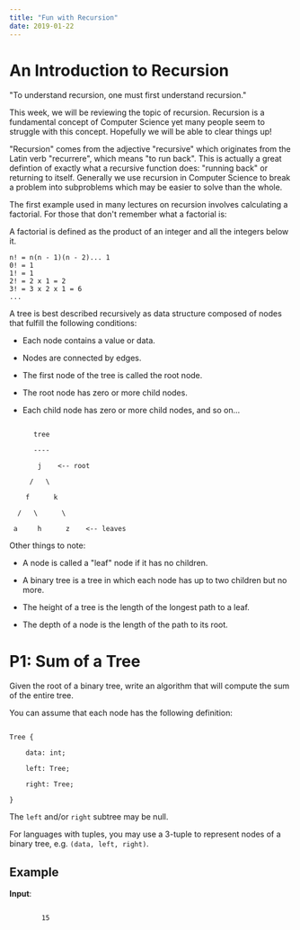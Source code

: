 ```yaml
---
title: "Fun with Recursion"
date: 2019-01-22
---
```


# An Introduction to Recursion

"To understand recursion, one must first understand recursion."

This week, we will be reviewing the topic of recursion. Recursion is a fundamental concept of Computer Science yet many people seem to struggle with this concept. Hopefully we will be able to clear things up!

"Recursion" comes from the adjective "recursive" which originates from the Latin verb "recurrere", which means "to run back". This is actually a great defintion of exactly what a recursive function does: "running back" or returning to itself. Generally we use recursion in Computer Science to break a problem into subproblems which may be easier to solve than the whole.

The first example used in many lectures on recursion involves calculating a factorial. For those that don't remember what a factorial is:

A factorial is defined as the product of an integer and all the integers below it.
```
n! = n(n - 1)(n - 2)... 1
0! = 1
1! = 1
2! = 2 x 1 = 2
3! = 3 x 2 x 1 = 6
...
```

A tree is best described recursively as data structure composed of nodes that fulfill the following conditions:

- Each node contains a value or data.

- Nodes are connected by edges.

- The first node of the tree is called the root node.

- The root node has zero or more child nodes.

- Each child node has zero or more child nodes, and so on...



```

      tree

      ----

       j    <-- root

     /   \

    f      k

  /   \      \

 a     h      z    <-- leaves

```



Other things to note:

- A node is called a "leaf" node if it has no children.

- A binary tree is a tree in which each node has up to two children but no more.

- The height of a tree is the length of the longest path to a leaf.

- The depth of a node is the length of the path to its root.





# P1: Sum of a Tree



Given the root of a binary tree, write an algorithm that will compute the sum of the entire tree.



You can assume that each node has the following definition:



```

Tree {

    data: int;

    left: Tree;

    right: Tree;

}

```



The `left` and/or `right` subtree may be null.



For languages with tuples, you may use a 3-tuple to represent nodes of a binary tree, e.g. `(data, left, right)`.



## Example



**Input**:

```

        15

